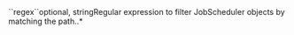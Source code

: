 <tr><td>``regex``</td><td>optional, string</td><td>Regular expression to filter JobScheduler objects by matching the path.</td><td>.*</td><td></td></tr>
